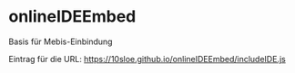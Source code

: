 # onlineIDEEmbed
Basis für Mebis-Einbindung

Eintrag für die URL:
https://10sloe.github.io/onlineIDEEmbed/includeIDE.js
